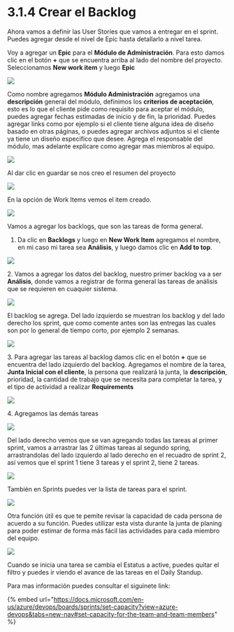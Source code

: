# 3.1.4 Crear el Backlog

Ahora vamos a definir las User Stories que vamos a entregar en el sprint. Puedes agregar desde el nivel de Epic hasta detallarlo a nivel tarea.&#x20;

Voy a agregar un **Epic** para el **Módulo de Administración**. Para esto damos clic en el botón **+** que se encuentra arriba al lado del nombre del proyecto. Seleccionamos **New work item** y luego **Epic**

![](../../.gitbook/assets/epic.png)

Como nombre agregamos **Módulo Administración** agregamos una **descripción** general del módulo, definimos los **criterios de aceptación**, esto es lo que el cliente pide como requisito para aceptar el módulo, puedes agregar fechas estimadas de inicio y de fin, la prioridad. Puedes agregar links como por ejemplo si el cliente tiene alguna idea de diseño basado en otras páginas, o puedes agregar archivos adjuntos si el cliente ya tiene un diseño especifíco que desee. Agrega el responsable del módulo, mas adelante explicare como agregar mas miembros al equipo.

![](<../../.gitbook/assets/image (136).png>)

Al dar clic en guardar se nos creo el resumen del proyecto

![](<../../.gitbook/assets/image (139).png>)

En la opción de Work Items vemos el item creado.

![](<../../.gitbook/assets/image (138).png>)

Vamos a agregar los backlogs, que son las tareas de forma general.

1. Da clic en **Backlogs** y luego en **New Work Item** agregamos el nombre, en mi caso mi tarea sea **Análisis**, y luego damos clic en **Add to top**.

![](<../../.gitbook/assets/image (141).png>)

2\. Vamos a agregar los datos del backlog, nuestro primer backlog va a ser **Análisis**, donde vamos a registrar de forma general las tareas de análisis que se requieren en cuaquier sistema.&#x20;

![](<../../.gitbook/assets/image (143).png>)

El backlog se agrega. Del lado izquierdo se muestran los backlog y del lado derecho los sprint, que como comente antes son las entregas las cuales son por lo general de tiempo corto, por ejemplo 2 semanas.

![](<../../.gitbook/assets/image (142).png>)

3\. Para agregar las tareas al backlog damos clic en el botón **+** que se encuentra del lado izquierdo del backlog. Agregamos el nombre de la tarea, **Junta Inicial con el cliente**, la persona que realizará la junta, la **descripción**, prioridad, la cantidad de trabajo que se necesita para completar la tarea, y el tipo de actividad a realizar **Requirements**

![](<../../.gitbook/assets/image (155).png>)

4\. Agregamos las demás tareas&#x20;

![](<../../.gitbook/assets/image (156).png>)

Del lado derecho vemos que se van agregando todas las tareas al primer sprint, vamos a arrastrar las 2 últimas tareas al segundo spring, arrastrandolas del lado izquierdo al lado derecho en el recuadro de sprint 2, así vemos que el sprint 1 tiene 3 tareas y el sprint 2, tiene 2 tareas.

![](<../../.gitbook/assets/image (157).png>)

También en Sprints puedes ver la lista de tareas para el sprint.

![](<../../.gitbook/assets/image (448).png>)

Otra función útil es que te pemite revisar la capacidad de cada persona de acuerdo a su función. Puedes utilizar esta vista durante la junta de planing para poder estimar de forma más fácil las actividades para cada miembro del equipo.

![](<../../.gitbook/assets/image (449).png>)

Cuando se inicia una tarea se cambia el Estatus a active, puedes quitar el filtro y puedes ir viendo el avance de las tareas en el Daily Standup.

Para mas información puedes consultar el siguinete link:

{% embed url="https://docs.microsoft.com/en-us/azure/devops/boards/sprints/set-capacity?view=azure-devops&tabs=new-nav#set-capacity-for-the-team-and-team-members" %}

